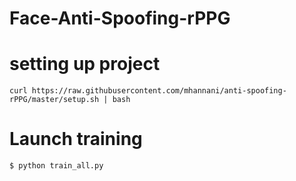 # Face-Anti-Spoofing-rPPG

# setting up project

`curl https://raw.githubusercontent.com/mhannani/anti-spoofing-rPPG/master/setup.sh | bash`

# Launch training

`$ python train_all.py`